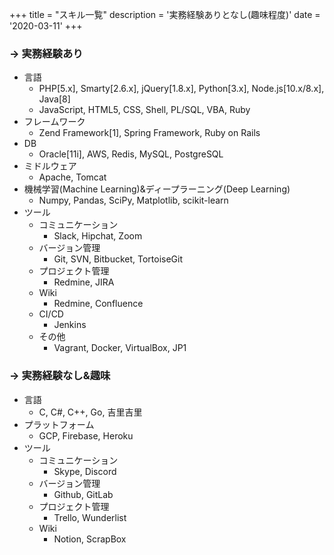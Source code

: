 +++
title = "スキル一覧"
description = '実務経験ありとなし(趣味程度)'
date = '2020-03-11'
+++

### -> 実務経験あり
- 言語
  - PHP[5.x], Smarty[2.6.x], jQuery[1.8.x], Python[3.x], Node.js[10.x/8.x], Java[8]
  - JavaScript, HTML5, CSS, Shell, PL/SQL, VBA, Ruby
- フレームワーク
  - Zend Framework[1], Spring Framework, Ruby on Rails
- DB
  - Oracle[11i], AWS, Redis, MySQL, PostgreSQL
- ミドルウェア
  - Apache, Tomcat
- 機械学習(Machine Learning)&ディープラーニング(Deep Learning)
  - Numpy, Pandas, SciPy, Matplotlib, scikit-learn
- ツール
  - コミュニケーション
    - Slack, Hipchat, Zoom
  - バージョン管理
    - Git, SVN, Bitbucket, TortoiseGit
  - プロジェクト管理
    - Redmine, JIRA
  - Wiki
    - Redmine, Confluence
  - CI/CD
    - Jenkins
  - その他
    - Vagrant, Docker, VirtualBox, JP1

### -> 実務経験なし&趣味
- 言語
  - C, C#, C++, Go, 吉里吉里
- プラットフォーム
  - GCP, Firebase, Heroku
- ツール
  - コミュニケーション
    - Skype, Discord
  - バージョン管理
    - Github, GitLab
  - プロジェクト管理
    - Trello, Wunderlist
  - Wiki
    - Notion, ScrapBox